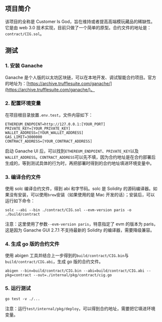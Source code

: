 ## 项目简介
该项目的全称是 Customer Is God，旨在维持或者提高高端模玩藏品的稀缺性。它是由 web 3.0 技术实现，目前只做了一个简单的原型。合约文件的地址是：`contract/CIG.sol`。


## 测试
### 1. 安装 Ganache
Ganache 是个人版的以太坊区块链，可以在本地开发、调试智能合约项目。官方的地址为：[https://archive.trufflesuite.com/ganache/](https://archive.trufflesuite.com/ganache/)。

### 2. 配置环境变量
在项目根目录放置`.env.test`，文件内容如下：
```text
ETHEREUM_ENDPOINT=http://127.0.0.1:[YOUR_PORT]
PRIVATE_KEY=[YOUR_PRIVATE_KEY]
WALLET_ADDRESS=[YOUR_WALLET_ADDRESS]
GAS_LIMIT=3000000
CONTRACT_ADDRESS=[YOUR_CONTRACT_ADDRESS]
```
启动 Ganache UI 后，可以找到`ETHEREUM_ENDPOINT`、`PRIVATE_KEY`以及`WALLET_ADDRESS`。`CONTRACT_ADDRESS`可以先不填，因为合约地址是在合约部署后生成的，等到测试具体的行为时，再把部署时得到的合约地址填进环境变量中。

### 3. 编译合约文件
使用 solc 编译合约文件，得到 abi 和字节码。solc 是 Solidity 的源码编译器。如果没有安装，可以使用`brew`安装（如果使用的是 Mac 开发的话）；安装后，可以运行如下命令：
```shell
solc --abi --bin ./contract/CIG.sol --evm-version paris -o ./build/contract
```
注意：这里使用了参数`--evm-version paris`，特意指定了 evm 的版本为 paris，这是因为 Ganache GUI 2.7.1 不支持最新的 Solidity 的编译器，需要降级兼容。

### 4. 生成 go 版的合约文件
使用 abigen 工具并结合上一步得到的`build/contract/CIG.bin`与`build/contract/CIG.abi`，生成 go 版的合约文件。
```shell
abigen --bin=build/contract/CIG.bin --abi=build/contract/CIG.abi --pkg=contract --out=./internal/pkg/contract/cig.go
```

### 5. 运行测试
```shell
go test -v ./...
```
注意：运行`test/internal/pkg/deploy`，可以得到合约地址，需要把它填进环境变量。
